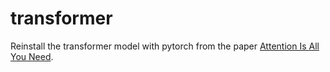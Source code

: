 # transformer
Reinstall the transformer model with pytorch from the paper [Attention Is All You Need](https://arxiv.org/abs/1706.03762).
